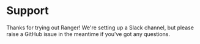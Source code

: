 # Support

Thanks for trying out Ranger! We're setting up a Slack channel, but please raise a GitHub issue in the meantime if you've got any questions.
